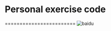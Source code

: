 # Personal exercise code
========================
![baidu](https://ss0.bdstatic.com/70cFvHSh_Q1YnxGkpoWK1HF6hhy/it/u=520835765,2876039041&fm=26&gp=0.jpg)

